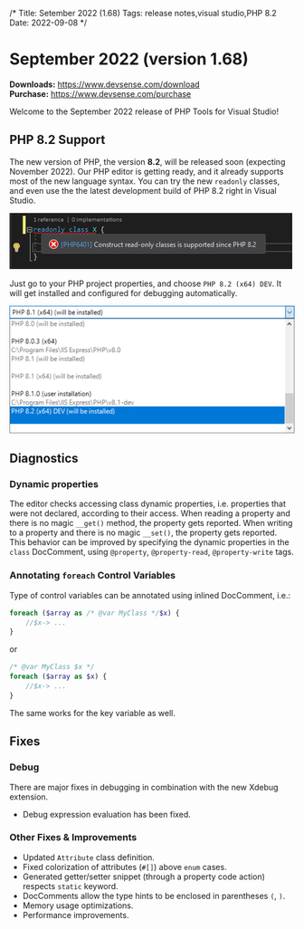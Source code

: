 /*
Title: Setember 2022 (1.68)
Tags: release notes,visual studio,PHP 8.2
Date: 2022-09-08
*/

# September 2022 (version 1.68)

**Downloads:** https://www.devsense.com/download<br/>
**Purchase:** https://www.devsense.com/purchase

Welcome to the September 2022 release of PHP Tools for Visual Studio!

## PHP 8.2 Support

The new version of PHP, the version **8.2**, will be released soon (expecting November 2022). Our PHP editor is getting ready, and it already supports most of the new language syntax. You can try the new `readonly` classes, and even use the the latest development build of PHP 8.2 right in Visual Studio.

![php readonly class in older PHP](imgs/vs-readonly-class-warning.png)

Just go to your PHP project properties, and choose `PHP 8.2 (x64) DEV`. It will get installed and configured for debugging automatically.

![PHP 8.2 installation](imgs/php-8-2-selection.png)

## Diagnostics

### Dynamic properties

The editor checks accessing class dynamic properties, i.e. properties that were not declared, according to their access. When reading a property and there is no magic `__get()` method, the property gets reported. When writing to a property and there is no magic `__set()`, the property gets reported. This behavior can be improved by specifying the dynamic properties in the `class` DocComment, using `@property`, `@property-read`, `@property-write` tags.

### Annotating `foreach` Control Variables

Type of control variables can be annotated using inlined DocComment, i.e.:

```php
foreach ($array as /* @var MyClass */$x) {
    //$x-> ...
}
```

or

```php
/* @var MyClass $x */
foreach ($array as $x) {
    //$x-> ...
}
```

The same works for the key variable as well.

## Fixes

### Debug

There are major fixes in debugging in combination with the new Xdebug extension.

- Debug expression evaluation has been fixed.

### Other Fixes &amp; Improvements

- Updated `Attribute` class definition.
- Fixed colorization of attributes (`#[]`) above `enum` cases.
- Generated getter/setter snippet (through a property code action) respects `static` keyword.
- DocComments allow the type hints to be enclosed in parentheses `(`, `)`.
- Memory usage optimizations.
- Performance improvements.
